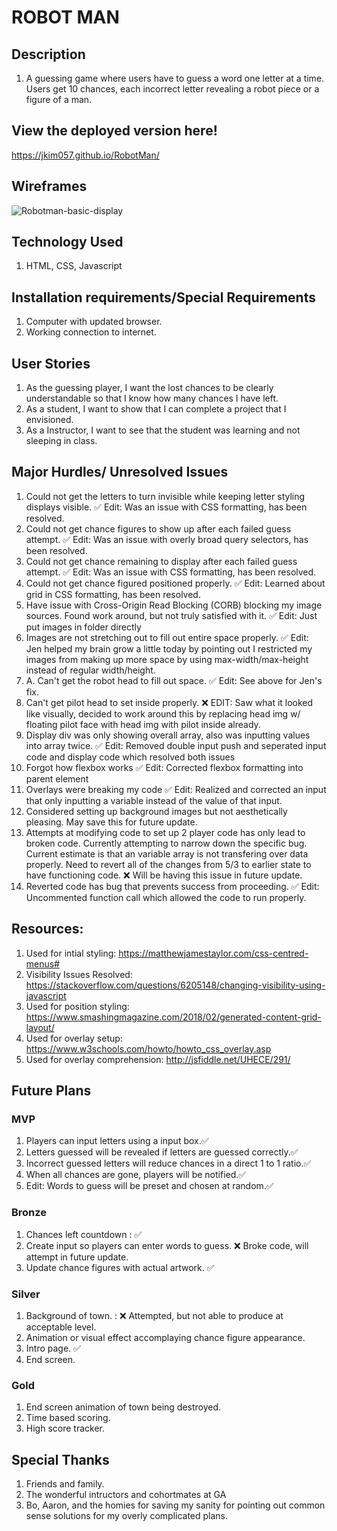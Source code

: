 # ROBOT MAN

## Description

1. A guessing game where users have to guess a word one letter at a time. Users get 10 chances, each incorrect letter revealing a robot piece or a figure of a man.

## View the deployed version here!
https://jkim057.github.io/RobotMan/

## Wireframes
![Robotman-basic-display](https://user-images.githubusercontent.com/81879149/117162022-6bc68400-ad90-11eb-9137-f5b9cc5c6a32.png)



## Technology Used
1. HTML, CSS, Javascript

## Installation requirements/Special Requirements
1. Computer with updated browser.
1. Working connection to internet.

## User Stories
1. As the guessing player, I want the lost chances to be clearly understandable so that I know how many chances I have left.
1. As a student, I want to show that I can complete a project that I envisioned.
1. As a Instructor, I want to see that the student was learning and not sleeping in class.

## Major Hurdles/ Unresolved Issues
1. Could not get the letters to turn invisible while keeping letter styling displays visible. ✅ Edit: Was an issue with CSS formatting, has been resolved.
1. Could not get chance figures to show up after each failed guess attempt. ✅ Edit: Was an issue with overly broad query selectors, has been resolved.
1. Could not get chance remaining to display after each failed guess attempt. ✅ Edit: Was an issue with  CSS formatting, has been resolved.
1. Could not get chance figured positioned properly. ✅ Edit: Learned about grid in CSS formatting, has been resolved.
1. Have issue with Cross-Origin Read Blocking (CORB) blocking my image sources. Found work around, but not truly satisfied with it. ✅ Edit: Just put images in folder directly 
1. Images are not stretching out to fill out entire space properly. ✅ Edit: Jen helped my brain grow a little today by pointing out I restricted my images from making up more space by using max-width/max-height instead of regular width/height.
1. A. Can't get the robot head to fill out space.  ✅ Edit: See above for Jen's fix.
1. Can't get pilot head to set inside properly. ❌ EDIT: Saw what it looked like visually, decided to work around this by replacing head img w/ floating pilot face with head img with pilot inside already.
1. Display div was only showing overall array, also was inputting values into array twice. ✅  Edit: Removed double input push and seperated input code and display code which resolved both issues
1. Forgot how flexbox works ✅ Edit: Corrected flexbox formatting into parent element
1. Overlays were breaking my code ✅  Edit: Realized and corrected an input that only inputting a variable instead of the value of that input.
1. Considered setting up background images but not aesthetically pleasing. May save this for future update.
1. Attempts at modifying code to set up 2 player code has only lead to broken code. Currently attempting to narrow down the specific bug. Current estimate is that an variable array is not transfering over data properly. Need to revert all of the changes from 5/3 to earlier state to have functioning code. ❌ Will be having this issue in future update.
1. Reverted code has bug that prevents success from proceeding. ✅ Edit: Uncommented function call which allowed the code to run properly.

## Resources:
1. Used for intial styling: https://matthewjamestaylor.com/css-centred-menus#
1. Visibility Issues Resolved: https://stackoverflow.com/questions/6205148/changing-visibility-using-javascript 
1. Used for position styling: https://www.smashingmagazine.com/2018/02/generated-content-grid-layout/
1. Used for overlay setup: https://www.w3schools.com/howto/howto_css_overlay.asp
1. Used for overlay comprehension: http://jsfiddle.net/UHECE/291/


## Future Plans
### MVP
1. Players can input letters using a input box.✅
2. Letters guessed will be revealed if letters are guessed correctly.✅
3. Incorrect guessed letters will reduce chances in a direct 1 to 1 ratio.✅
4. When all chances are gone, players will be notified.✅
5. Edit: Words to guess will be preset and chosen at random.✅
### Bronze
1. Chances left countdown : ✅
1. Create input so players can enter words to guess. ❌ Broke code, will attempt in future update.
1. Update chance figures with actual artwork. ✅
### Silver
1. Background of town. : ❌ Attempted, but not able to produce at acceptable level.
1. Animation or visual effect accomplaying chance figure appearance.
1. Intro page. ✅
1. End screen.
### Gold
1. End screen animation of town being destroyed.
1. Time based scoring.
1. High score tracker.



## Special Thanks
1. Friends and family.
1. The wonderful intructors and cohortmates at GA
1. Bo, Aaron, and the homies for saving my sanity for pointing out common sense solutions for my overly complicated plans.
